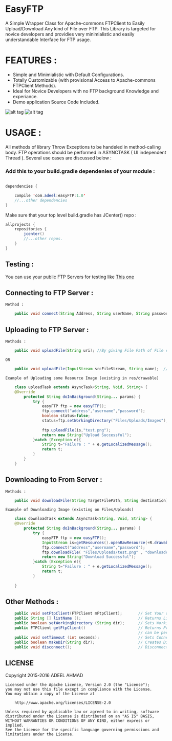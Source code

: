 # EasyFTP
A Simple Wrapper Class for Apache-commons FTPClient to Easily Upload/Download Any kind of File over FTP. This Library
is targeted for novice developers and providies very minimialistic and easily understandable Interface for FTP usage.

# FEATURES :
* Simple and Minimialistic with Default Configurations.
* Totally Customizable (with provisional Access to Apache-commons FTPClient Methods).
* Ideal for Novice Developers with no FTP background Knowledge and experiance.
* Demo application Source Code Included.

![alt tag](http://s8.postimg.org/wc2z7xqnp/image.png)         ![alt tag](http://s16.postimg.org/e1202pghx/image.png)

# USAGE : 
All methods of library Throw Exceptions to be handeled in method-calling body. FTP operations should be performed in ASYNCTASK ( UI independent Thread ). Several use cases are discussed below :

### Add this to your build.gradle dependenies of your module :
```java

dependencies {

    compile 'com.adeel:easyFTP:1.0'
    //...other dependencies 
}
```
Make sure that your top level build.gradle has JCenter() repo :

```java
allprojects {
    repositories {
        jcenter()
        //...other repos.
    }
}
```

## Testing :
You can use your public FTP Servers for testing like [This one](https://www.swfwmd.state.fl.us/data/ftp/)
## Connecting to FTP Server :
    
    Method : 
```java
    public void connect(String Address, String userName, String password); //using Default port 21
```
    
    
## Uploading to FTP Server :
    
    Methods :
```java
    public void uploadFile(String uri); //By giving File Path of File existing on Device , to be uploaded.
```
    OR
```java
    public void uploadFile(InputStream srcFileStream, String name);  //By passing InputFileStream and          //FileName.Extention
```
    
    
    Example of Uploading some Resource Image (existing in res/drawable)
```java
    class uploadTask extends AsyncTask<String, Void, String> {
    @Override
        protected String doInBackground(String... params) {
            try {
                easyFTP ftp = new easyFTP();
                ftp.connect("address","username","password");
                boolean status=false;
                status=ftp.setWorkingDirectory("Files/Uploads/Images"); // if User say provided any Destination then Set it , otherwise
                                                                        // Upload will be stored on Default /root level on server
                ftp.uploadFile(is,"test.png");
                return new String("Upload Successful");
            }catch (Exception e){
                String t="Failure : " + e.getLocalizedMessage();
                return t;
            }
        }
    }
```
    
## Downloading to From Server :
    
    Methods :
```java
    public void downloadFile(String TargetFilePath, String destination);
```
    
    Example of Downloading Image (existing on Files/Uploads)
```java
    class downloadTask extends AsyncTask<String, Void, String> {
    @Override
        protected String doInBackground(String... params) {
            try {
                easyFTP ftp = new easyFTP();
                InputStream is=getResources().openRawResource(+R.drawable.easyftptest);
                ftp.connect("address","username","password");
                ftp.downloadFile( "Files/Uploads/test.png" , "downloaded_image.png" );
                return new String("Download Successful");
            }catch (Exception e){
                String t="Failure : " + e.getLocalizedMessage();
                return t;
            }
        
    }
```
    
## Other Methods :

```java
    public void setFtpClient(FTPClient mFtpClient);       // Set Your own Customized FTPClient
    public String [] listName ();                         // Returns List of Files in current working directory
    public boolean setWorkingDirectory (String dir);      // Sets Working Directory
    public FTPClient getFtpClient()                       // Returns Private member FTPClient, Apache-commons FTPClient operations
                                                          // can be performed on this allowing complete customization.
    public void setTimeout (int seconds);                 // Sets Connection timout , default is 10 secs.
    public boolean makeDir(String dir);                   // Creates Directory on server at given path 
    public void disconnect();                             // Disconnects FTPClient
```
  
## LICENSE 
  Copyright 2015-2016 ADEEL AHMAD

    Licensed under the Apache License, Version 2.0 (the "License");
    you may not use this file except in compliance with the License.
    You may obtain a copy of the License at
    
        http://www.apache.org/licenses/LICENSE-2.0
    
    Unless required by applicable law or agreed to in writing, software
    distributed under the License is distributed on an "AS IS" BASIS,
    WITHOUT WARRANTIES OR CONDITIONS OF ANY KIND, either express or implied.
    See the License for the specific language governing permissions and
    limitations under the License.
